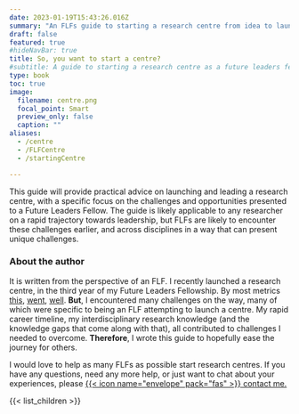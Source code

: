 ```yaml
---
date: 2023-01-19T15:43:26.016Z
summary: "An FLFs guide to starting a research centre from idea to launch and beyond."
draft: false
featured: true
#hideNavBar: true
title: So, you want to start a centre?
#subtitle: A guide to starting a research centre as a future leaders fellow.
type: book
toc: true
image:
  filename: centre.png
  focal_point: Smart
  preview_only: false
  caption: ""
aliases:
  - /centre
  - /FLFCentre
  - /startingCentre

---
```


This guide will provide practical advice on launching and leading a research centre, with a specific focus on the challenges and opportunities presented to a Future Leaders Fellow. The guide is likely applicable to any researcher on a rapid trajectory towards leadership, but FLFs are likely to encounter these challenges earlier, and across disciplines in a way that can present unique challenges.

### About the author
It is written from the perspective of an FLF. I recently launched a research centre, in the third year of my Future Leaders Fellowship. By most metrics [this](http://www.SussexCancer.org/launch), [went]( https://www.theargus.co.uk/news/24445605.new-sussex-cancer-research-centre-opens-county/), [well]( https://thebusinessmagazine.co.uk/technology-innovation/sussex-cancer-research-centre-launches-to-connect-regions-top-experts/). **But**, I encountered many challenges on the way, many of which were specific to being an FLF attempting to launch a centre. My rapid career timeline, my interdisciplinary research knowledge (and the knowledge gaps that come along with that), all contributed to challenges I needed to overcome. **Therefore**, I wrote this guide to hopefully ease the journey for others.

I would love to help as many FLFs as possible start research centres.
If you have any questions, need any more help, or just want to chat about your experiences, please [{{< icon name="envelope" pack="fas" >}} contact me.](https://mitchell.science/#contact)

{{< list_children >}}



